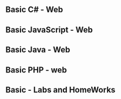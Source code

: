 <h2> Basic C# - Web </h2>
<h2> Basic JavaScript - Web </h2>
<h2> Basic Java - Web </h2>
<h2> Basic PHP - web </h2>
<h2> Basic - Labs and HomeWorks </h2>

